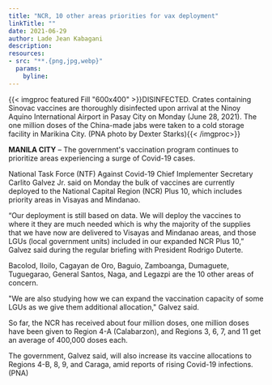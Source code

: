 ```yaml
---
title: "NCR, 10 other areas priorities for vax deployment"
linkTitle: ""
date: 2021-06-29
author: Lade Jean Kabagani
description:
resources:
- src: "**.{png,jpg,webp}"
  params:
    byline: 
---
```

{{< imgproc featured Fill "600x400" >}}DISINFECTED. Crates containing Sinovac vaccines are thoroughly disinfected upon arrival at the Ninoy Aquino International Airport in Pasay City on Monday (June 28, 2021). The one million doses of the China-made jabs were taken to a cold storage facility in Marikina City. (PNA photo by Dexter Starks){{< /imgproc>}}

**MANILA CITY** –  The government's vaccination program continues to prioritize areas experiencing a surge of Covid-19 cases.

National Task Force (NTF) Against Covid-19 Chief Implementer Secretary Carlito Galvez Jr. said on Monday the bulk of vaccines are currently deployed to the National Capital Region (NCR) Plus 10, which includes priority areas in Visayas and Mindanao.

“Our deployment is still based on data. We will deploy the vaccines to where it they are much needed which is why the majority of the supplies that we have now are delivered to Visayas and Mindanao areas, and those LGUs (local government units) included in our expanded NCR Plus 10,” Galvez said during the regular briefing with President Rodrigo Duterte.

Bacolod, Iloilo, Cagayan de Oro, Baguio, Zamboanga, Dumaguete, Tuguegarao, General Santos, Naga, and Legazpi are the 10 other areas of concern.

"We are also studying how we can expand the vaccination capacity of some LGUs as we give them additional allocation," Galvez said.

So far, the NCR has received about four million doses, one million doses have been given to Region 4-A (Calabarzon), and Regions 3, 6, 7, and 11 get an average of 400,000 doses each.

The government, Galvez said, will also increase its vaccine allocations to Regions 4-B, 8, 9, and Caraga, amid reports of rising Covid-19 infections. (PNA)
